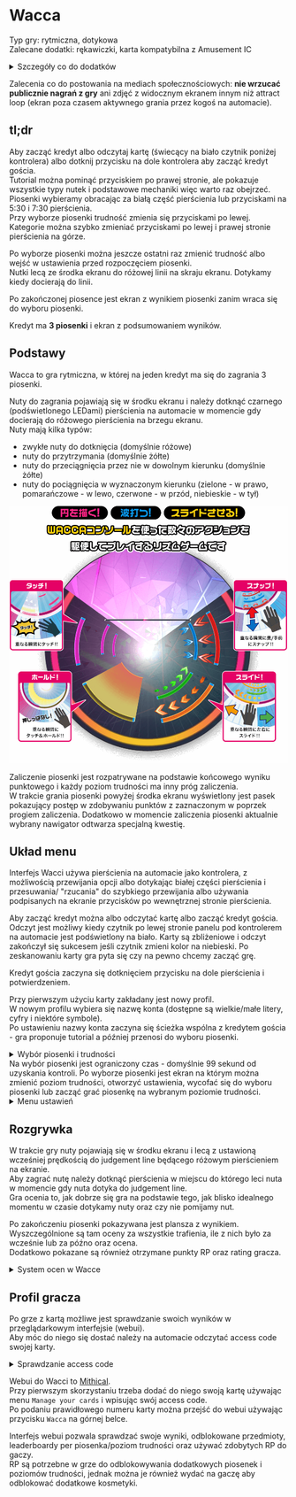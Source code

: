 # Wacca

Typ gry: rytmiczna, dotykowa  
Zalecane dodatki: rękawiczki, karta kompatybilna z Amusement IC

<details>
  <summary>Szczegóły co do dodatków</summary>
Rękawiczki: zalecane aby dłonie lepiej się ślizgały po kontrolerze, przykładowo można użyć cienkich bawełnianych rękawiczek jak te do kosmetyków z Rossmanna albo cienkie zimowe rękawiczki ze sztucznych materiałów.
Niektórzy gracze używają również innych sztucznych rękawiczek, na przykład tzw. ślubne.

Karta: najłatwiej użyć faktycznej karty AIC kupionej z Japonii, Korei czy USA gdzie są w normalnej sprzedaży w salonach gier. Alternatywnie można zamówić od chińskiego sprzedawcy na przykład na Aliexpress karty Felica i takich używać do logowania do gier.   
Wyniki nie są przechowywane na karcie, ale karta jest używana jako klucz dostępu do profilu na serwerze. Wacca jest podłączona do sieci która pozwala na jedną kartę per profil.
</details>

Zalecenia co do postowania na mediach społecznościowych: **nie wrzucać publicznie nagrań z gry** ani zdjęć z widocznym ekranem innym niż attract loop (ekran poza czasem aktywnego grania przez kogoś na automacie).

## tl;dr

Aby zacząć kredyt albo odczytaj kartę (świecący na biało czytnik poniżej kontrolera) albo dotknij przycisku na dole kontrolera aby zacząć kredyt gościa.  
Tutorial można pominąć przyciskiem po prawej stronie, ale pokazuje wszystkie typy nutek i podstawowe mechaniki więc warto raz obejrzeć.  
Piosenki wybieramy obracając za białą część pierścienia lub przyciskami na 5:30 i 7:30 pierścienia.  
Przy wyborze piosenki trudność zmienia się przyciskami po lewej.  
Kategorie można szybko zmieniać przyciskami po lewej i prawej stronie pierścienia na górze.  

Po wyborze piosenki można jeszcze ostatni raz zmienić trudność albo wejść w ustawienia przed rozpoczęciem piosenki.  
Nutki lecą ze środka ekranu do różowej linii na skraju ekranu. Dotykamy kiedy docierają do linii.

Po zakończonej piosence jest ekran z wynikiem piosenki zanim wraca się do wyboru piosenki.

Kredyt ma **3 piosenki** i ekran z podsumowaniem wyników.


## Podstawy

Wacca to gra rytmiczna, w której na jeden kredyt ma się do zagrania 3 piosenki.

Nuty do zagrania pojawiają się w środku ekranu i należy dotknąć czarnego (podświetlonego LEDami) pierścienia na automacie w momencie gdy docierają do różowego pierścienia na brzegu ekranu.  
Nuty mają kilka typów:
- zwykłe nuty do dotknięcia (domyślnie różowe)
- nuty do przytrzymania (domyślnie żółte)
- nuty do przeciągnięcia przez nie w dowolnym kierunku (domyślnie żółte)
- nuty do pociągnięcia w wyznaczonym kierunku (zielone - w prawo, pomarańczowe - w lewo, czerwone - w przód, niebieskie - w tył)

![Nuty w Wacce](img_wacca_pc.png)

Zaliczenie piosenki jest rozpatrywane na podstawie końcowego wyniku punktowego i każdy poziom trudności ma inny próg zaliczenia.   
W trakcie grania piosenki powyżej środka ekranu wyświetlony jest pasek pokazujący postęp w zdobywaniu punktów z zaznaczonym w poprzek progiem zaliczenia. Dodatkowo w momencie zaliczenia piosenki aktualnie wybrany nawigator odtwarza specjalną kwestię.

## Układ menu

Interfejs Wacci używa pierścienia na automacie jako kontrolera, z możliwością przewijania opcji albo dotykając białej części pierścienia i przesuwania/ "rzucania" do szybkiego przewijania albo używania podpisanych na ekranie przycisków po wewnętrznej stronie pierścienia.

Aby zacząć kredyt można albo odczytać kartę albo zacząć kredyt gościa.   
Odczyt jest możliwy kiedy czytnik po lewej stronie panelu pod kontrolerem na automacie jest podświetlony na biało. Karty są zbliżeniowe i odczyt zakończył się sukcesem jeśli czytnik zmieni kolor na niebieski.
Po zeskanowaniu karty gra pyta się czy na pewno chcemy zacząć grę.  

Kredyt gościa zaczyna się dotknięciem przycisku na dole pierścienia i potwierdzeniem.

Przy pierwszym użyciu karty zakładany jest nowy profil.  
W nowym profilu wybiera się nazwę konta (dostępne są wielkie/małe litery, cyfry i niektóre symbole).  
Po ustawieniu nazwy konta zaczyna się ścieżka wspólna z kredytem gościa - gra proponuje tutorial a później przenosi do wyboru piosenki.
<details>
  <summary>Wybór piosenki i trudności</summary>
  Piosenki są podzielone na kategorie i domyślnie aktywne jest grupowanie według gatunku piosenki. Wewnątrz kategorii można przejrzeć pojedyncze piosenki.  
  
  Poziomy trudności w Wacce rosnąco:  
  - Normal  
  - Hard  
  - Expert  
  - (opcjonalnie) Inferno

  Dodatkowo każdy poziom trudności ma również numeryczne oznaczenie tego, jak skomplikowany jest układ.

</details>
Na wybór piosenki jest ograniczony czas - domyślnie 99 sekund od uzyskania kontroli.
Po wyborze piosenki jest ekran na którym można zmienić poziom trudności, otworzyć ustawienia, wycofać się do wyboru piosenki lub zacząć grać piosenkę na wybranym poziomie trudności.

<details>
  <summary>Menu ustawień</summary>
Menu ustawień ma limit czasu 30 sekund co piosenkę.  
Menu ustawień w czasie pierwszych kilku kredytów najpierw proponuje skorzystanie z wcześniej przygotowanych presetów ustawień lub przejście do pełnego ekranu ustawień.  
W pełnym menu ustawień jest dostępne kilka grup ustawień.  
Pierwsza z nich to ustawienia gry.
Pierwszym ustawieniem w środku jest prędkość przewijania się ekranu gry. W trakcie modyfikowania tego ustawienia w środku ekranu jest podgląd tego, jaką prędkość daje wybrane ustawienia i jak to będzie wyglądało w grze.
</details>

## Rozgrywka

W trakcie gry nuty pojawiają się w środku ekranu i lecą z ustawioną wcześniej prędkością do judgement line będącego różowym pierścieniem na ekranie.  
Aby zagrać nutę należy dotknąć pierścienia w miejscu do którego leci nuta w momencie gdy nuta dotyka do judgement line.  
Gra ocenia to, jak dobrze się gra na podstawie tego, jak blisko idealnego momentu w czasie dotykamy nuty oraz czy nie pomijamy nut.

Po zakończeniu piosenki pokazywana jest plansza z wynikiem. Wyszczególnione są tam oceny za wszystkie trafienia, ile z nich było za wcześnie lub za późno oraz ocena.  
Dodatkowo pokazane są również otrzymane punkty RP oraz rating gracza.

<details>
  <summary>System ocen w Wacce</summary>
Skala ocen punktowych w Wacce wygląda następująco:

|Ocena |Próg punktowy|
|---|---|
|MASTER|1 000 000|
|SSS+|990 000|
|SSS|980 000|
|SS+|970 000|
|SS|950 000|
|S+|930 000|
|S|900 000|
|AAA|850 000|
|AA|800 000|
|A|700 000|
|B|30 001|
|C|1|
|D|0|

Dodatkowo są również specjalne oceny za wyjątkowo dobre wyniki:
|Ocena|Warunek|
|---|---|
|All Marvelous|Idealny wynik, synonimiczne z MASTER|
|Full Combo|Zagranie całej piosenki bez zgubienia ani jednej nuty|
|Missless|Zagranie całej piosenki mając nie więcej niż 5 zgubionych nut|

Za wielokrotne osiągnięcie All Marvelous na danym poziomie trudności tej samej piosenki ikonka All Marvelous zmienia kolor:
|Ilość AM|Kolor|
|---|---|
|1|Biały|
|2|Niebieski|
|3|Żółty|
|5|Czerwony|
|10|Fioletowy| 
</details>

## Profil gracza

Po grze z kartą możliwe jest sprawdzanie swoich wyników w przeglądarkowym interfejsie (webui).  
Aby móc do niego się dostać należy na automacie odczytać access code swojej karty.

<details>  
<summary>Sprawdzanie access code</summary>  
  Aby sprawdzić access code należy użyć automatu i swojej karty.  
  
  1. Odczytaj kartę na automacie  
      - W trakcie attract mode kiedy czytnik świeci się na biało przyłóż do niego swoją kartę.  
      - Prawidłowy odczyt jest oznaczony podświetleniem czytnika na niebiesko.  
  2. Na następnym ekranie powinna się pokazać na górze nazwa twojego konta i jego główne statystyki.  
  3. Naciśnij położony po prawej stronie przycisk podpisany `Access code`.  
  4. Zanotuj wyświetlony numer lub zrób jego zdjęcie - to twój access code potrzebny do dostępu do webui.  
</details>

Webui do Wacci to [Mithical](https://webui.wacca.plus).  
Przy pierwszym skorzystaniu trzeba dodać do niego swoją kartę używając menu `Manage your cards` i wpisując swój access code.  
Po podaniu prawidłowego numeru karty można przejść do webui używając przycisku `Wacca` na górnej belce.

Interfejs webui pozwala sprawdzać swoje wyniki, odblokowane przedmioty, leaderboardy per piosenka/poziom trudności oraz używać zdobytych RP do gaczy.  
RP są potrzebne w grze do odblokowywania dodatkowych piosenek i poziomów trudności, jednak można je również wydać na gaczę aby odblokować dodatkowe kosmetyki.

